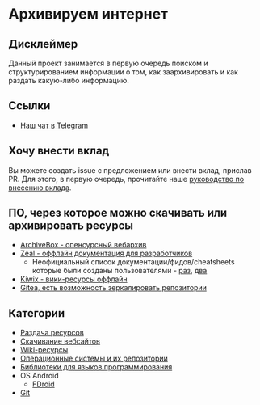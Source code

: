 # Архивируем интернет

## Дисклеймер
Данный проект занимается в первую очередь поиском и структурированием информации о том, как заархивировать и как раздать какую-либо информацию. 

## Ссылки
* [Наш чат в Telegram](https://t.me/+Z5z4Tii5cW1mZWEy)

## Хочу внести вклад
Вы можете создать issue с предложением или внести вклад, прислав PR. Для этого, в первую очередь, прочитайте наше [руководство по внесению вклада](contributing.md).

## ПО, через которое можно скачивать или архивировать ресурсы
* [ArchiveBox - опенсурсный вебархив](https://github.com/ArchiveBox/ArchiveBox)
* [Zeal - оффлайн документация для разработчиков](https://zealdocs.org/)
  - Неофициальный список документации/фидов/cheatsheets которые были созданы пользователями - [раз](https://zealusercontributions.vercel.app/), [два](https://zealusercontributions.now.sh) 
* [Kiwix - вики-ресурсы оффлайн](https://www.kiwix.org/en/)
* [Gitea, есть возможность зеркалировать репозитории](https://gitea.io/ru-ru/)

## Категории
* [Раздача ресурсов](share/index.md)
* [Скачивание вебсайтов](download/index.md)
* [Wiki-ресурсы](wiki/index.md)
* [Операционные системы и их репозитории](os/index.md)
* [Библиотеки для языков программирования](prog_libs/index.md)
* OS Android
  * [FDroid](android/fdroid/index.md)
* [Git](git/index.md)